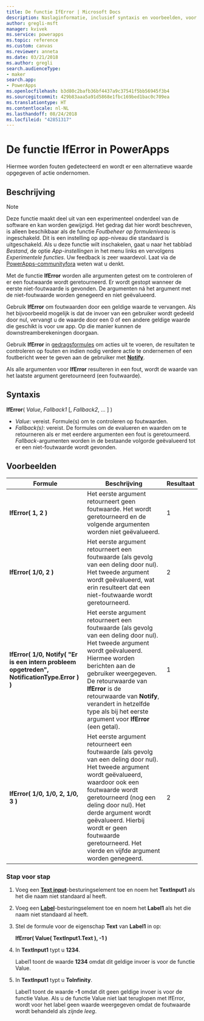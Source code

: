 ```yaml
---
title: De functie IfError | Microsoft Docs
description: Naslaginformatie, inclusief syntaxis en voorbeelden, voor de functie IfError in PowerApps
author: gregli-msft
manager: kvivek
ms.service: powerapps
ms.topic: reference
ms.custom: canvas
ms.reviewer: anneta
ms.date: 03/21/2018
ms.author: gregli
search.audienceType:
- maker
search.app:
- PowerApps
ms.openlocfilehash: b3d80c2bafb36bf4437a9c37541f5bb56945f3b4
ms.sourcegitcommit: 429b83aaa5a91d5868e1fbc169bed1bac0c709ea
ms.translationtype: HT
ms.contentlocale: nl-NL
ms.lasthandoff: 08/24/2018
ms.locfileid: "42851317"
---
```

# <a name="iferror-function-in-powerapps"></a>De functie IfError in PowerApps
Hiermee worden fouten gedetecteerd en wordt er een alternatieve waarde opgegeven of actie ondernomen.

## <a name="description"></a>Beschrijving
> [!NOTE]
> Deze functie maakt deel uit van een experimenteel onderdeel van de software en kan worden gewijzigd.  Het gedrag dat hier wordt beschreven, is alleen beschikbaar als de functie *Foutbeheer op formuleniveau* is ingeschakeld.  Dit is een instelling op app-niveau die standaard is uitgeschakeld.  Als u deze functie wilt inschakelen, gaat u naar het tabblad *Bestand*, de optie *App-instellingen* in het menu links en vervolgens *Experimentele functies*.  Uw feedback is zeer waardevol. Laat via de [PowerApps-communityfora](https://powerusers.microsoft.com/t5/Expressions-and-Formulas/bd-p/How-To) weten wat u denkt.

Met de functie **IfError** worden alle argumenten getest om te controleren of er een foutwaarde wordt geretourneerd. Er wordt gestopt wanneer de eerste niet-foutwaarde is gevonden.  De argumenten ná het argument met de niet-foutwaarde worden genegeerd en niet geëvalueerd.

Gebruik **IfError** om foutwaarden door een geldige waarde te vervangen.  Als het bijvoorbeeld mogelijk is dat de invoer van een gebruiker wordt gedeeld door nul, vervangt u de waarde door een 0 of een andere geldige waarde die geschikt is voor uw app. Op die manier kunnen de downstreamberekeningen doorgaan.

Gebruik **IfError** in [gedragsformules](../working-with-formulas-in-depth.md) om acties uit te voeren, de resultaten te controleren op fouten en indien nodig verdere actie te ondernemen of een foutbericht weer te geven aan de gebruiker met [**Notify**](function-showerror.md).

Als alle argumenten voor **IfError** resulteren in een fout, wordt de waarde van het laatste argument geretourneerd (een foutwaarde). 

## <a name="syntax"></a>Syntaxis
**IfError**( *Value*, *Fallback1* [, *Fallback2*, ... ] )

* *Value*: vereist. Formule(s) om te controleren op foutwaarden. 
* *Fallback(s)*: vereist. De formules om de evalueren en waarden om te retourneren als er met eerdere argumenten een fout is geretourneerd.  *Fallback*-argumenten worden in de bestaande volgorde geëvalueerd tot er een niet-foutwaarde wordt gevonden.

## <a name="examples"></a>Voorbeelden

| Formule | Beschrijving | Resultaat |
| --- | --- | --- |
| **IfError( 1, 2 )** |Het eerste argument retourneert geen foutwaarde.  Het wordt geretourneerd en de volgende argumenten worden niet geëvalueerd.   | 1 |
| **IfError( 1/0, 2 )** | Het eerste argument retourneert een foutwaarde (als gevolg van een deling door nul).  Het tweede argument wordt geëvalueerd, wat erin resulteert dat een niet-foutwaarde wordt geretourneerd. | 2 | 
| **IfError( 1/0, Notify( "Er is een intern probleem opgetreden", NotificationType.Error ) )** | Het eerste argument retourneert een foutwaarde (als gevolg van een deling door nul).  Het tweede argument wordt geëvalueerd. Hiermee worden berichten aan de gebruiker weergegeven.  De retourwaarde van **IfError** is de retourwaarde van **Notify**, verandert in hetzelfde type als bij het eerste argument voor **IfError** (een getal). | 1 |
| **IfError( 1/0, 1/0, 2, 1/0, 3 )** | Het eerste argument retourneert een foutwaarde (als gevolg van een deling door nul).  Het tweede argument wordt geëvalueerd, waardoor ook een foutwaarde wordt geretourneerd (nog een deling door nul).  Het derde argument wordt geëvalueerd. Hierbij wordt er geen foutwaarde geretourneerd.  Het vierde en vijfde argument worden genegeerd.  | 2 |

### <a name="step-by-step"></a>Stap voor stap

1. Voeg een **[Text input](../controls/control-text-input.md)**-besturingselement toe en noem het **TextInput1** als het die naam niet standaard al heeft.

2. Voeg een **[Label](../controls/control-text-box.md)**-besturingselement toe en noem het **Label1** als het die naam niet standaard al heeft.

3. Stel de formule voor de eigenschap **Text** van **Label1** in op:

    **IfError( Value( TextInput1.Text ), -1 )**

4. In **TextInput1** typt u **1234**.  

    Label1 toont de waarde **1234** omdat dit geldige invoer is voor de functie Value.

5. In **TextInput1** typt u **ToInfinity**.

    Label1 toont de waarde **-1** omdat dit geen geldige invoer is voor de functie Value.  Als u de functie Value niet laat teruglopen met IfError, wordt voor het label geen waarde weergegeven omdat de foutwaarde wordt behandeld als zijnde *leeg*. 

